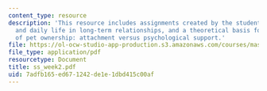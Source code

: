 ```yaml
---
content_type: resource
description: 'This resource includes assignments created by the students on interaction
  and daily life in long-term relationships, and a theoretical basis for health benefits
  of pet ownership: attachment versus psychological support.'
file: https://ol-ocw-studio-app-production.s3.amazonaws.com/courses/mas-965-relational-machines-spring-2005/7adfb165ed671242de1e1dbd415c00af_ss_week2.pdf
file_type: application/pdf
resourcetype: Document
title: ss_week2.pdf
uid: 7adfb165-ed67-1242-de1e-1dbd415c00af
---
```

